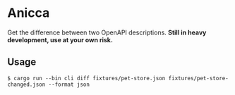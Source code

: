 # Anicca

Get the difference between two OpenAPI descriptions. **Still in heavy development, use at your own risk.**

## Usage

```shell
$ cargo run --bin cli diff fixtures/pet-store.json fixtures/pet-store-changed.json --format json
```
